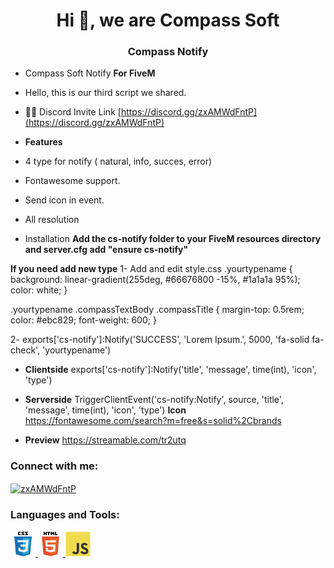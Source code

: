 <h1 align="center">Hi 👋, we are Compass Soft</h1>
<h3 align="center">Compass Notify</h3>

- Compass Soft Notify **For FiveM**

- Hello, this is our third script we shared.

- 👨‍💻 Discord Invite Link [https://discord.gg/zxAMWdFntP](https://discord.gg/zxAMWdFntP)

- **Features**
- 4 type for notify ( natural, info, succes, error)
- Fontawesome support.
- Send icon in event.
- All resolution

- Installation **Add the cs-notify folder to your FiveM resources directory and server.cfg add "ensure cs-notify"**


**If you need add new type**
1- Add and edit style.css
.yourtypename {
    background: linear-gradient(255deg, #66676800 -15%, #1a1a1a 95%);
    color: white;
}

.yourtypename .compassTextBody .compassTitle {
    margin-top: 0.5rem;
    color: #ebc829;
    font-weight: 600;
}

2- exports['cs-notify']:Notify('SUCCESS', 'Lorem Ipsum.', 5000, 'fa-solid fa-check', 'yourtypename')

- **Clientside**
exports['cs-notify']:Notify('title', 'message', time(int), 'icon', 'type')

- **Serverside**
TriggerClientEvent('cs-notify:Notify', source, 'title', 'message', time(int), 'icon', 'type')
**Icon**
https://fontawesome.com/search?m=free&s=solid%2Cbrands

- **Preview**
https://streamable.com/tr2utq


<h3 align="left">Connect with me:</h3>
<p align="left">
<a href="https://discord.gg/zxAMWdFntP" target="blank"><img align="center" src="https://raw.githubusercontent.com/rahuldkjain/github-profile-readme-generator/master/src/images/icons/Social/discord.svg" alt="zxAMWdFntP" height="30" width="40" /></a>
</p>

<h3 align="left">Languages and Tools:</h3>
<p align="left"> <a href="https://www.w3schools.com/css/" target="_blank" rel="noreferrer"> <img src="https://raw.githubusercontent.com/devicons/devicon/master/icons/css3/css3-original-wordmark.svg" alt="css3" width="40" height="40"/> </a>  <a href="https://www.w3.org/html/" target="_blank" rel="noreferrer"> <img src="https://raw.githubusercontent.com/devicons/devicon/master/icons/html5/html5-original-wordmark.svg" alt="html5" width="40" height="40"/> </a> <a href="https://developer.mozilla.org/en-US/docs/Web/JavaScript" target="_blank" rel="noreferrer"> <img src="https://raw.githubusercontent.com/devicons/devicon/master/icons/javascript/javascript-original.svg" alt="javascript" width="40" height="40"/> </a> </p>

